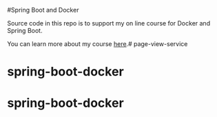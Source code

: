 #Spring Boot and Docker

Source code in this repo is to support my on line course for Docker and Spring Boot. 

You can learn more about my course [here](http://courses.springframework.guru).# page-view-service
# spring-boot-docker
# spring-boot-docker
